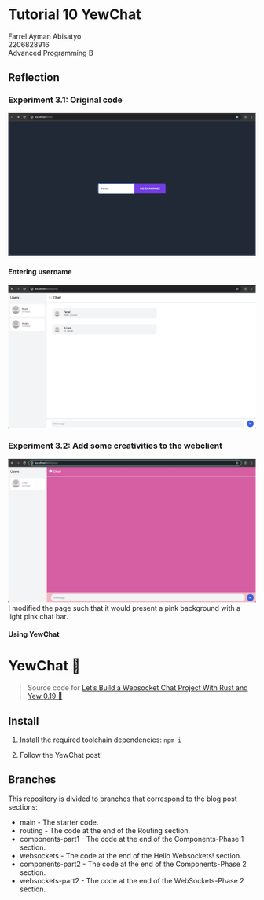 # Tutorial 10 YewChat
Farrel Ayman Abisatyo  <br>
2206828916 <br>
Advanced Programming B <br>

## Reflection

### Experiment 3.1: Original code

<img src= "assets/images/Screen Shot 2024-05-08 at 13.38.15.png" width="600px"> <br>

#### Entering username <br>
<img src= "assets/images/Screen Shot 2024-05-08 at 13.37.57.png" width="600px"> <br>

### Experiment 3.2: Add some creativities to the webclient
<img src= "assets/images/Screen Shot 2024-05-08 at 14.06.27.png" width="600px"> <br>
I modified the page such that it would present a pink background with a light pink chat bar.


#### Using YewChat

# YewChat 💬

> Source code for [Let’s Build a Websocket Chat Project With Rust and Yew 0.19 🦀](https://fsjohnny.medium.com/lets-build-a-websockets-project-with-rust-and-yew-0-19-60720367399f)

## Install

1. Install the required toolchain dependencies:
   ```npm i```

2. Follow the YewChat post!

## Branches

This repository is divided to branches that correspond to the blog post sections:

* main - The starter code.
* routing - The code at the end of the Routing section.
* components-part1 - The code at the end of the Components-Phase 1 section.
* websockets - The code at the end of the Hello Websockets! section.
* components-part2 - The code at the end of the Components-Phase 2 section.
* websockets-part2 - The code at the end of the WebSockets-Phase 2 section.
